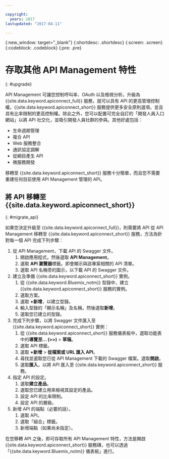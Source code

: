 ```yaml
---

copyright:
  years: 2017
lastupdated: "2017-04-11"

---
```



{:new_window: target="_blank"}
{:shortdesc: .shortdesc}
{:screen: .screen}
{:codeblock: .codeblock}
{:pre: .pre}

# 存取其他 API Management 特性
{: #upgrade}

API Management 可讓您控制呼叫率、OAuth 以及檢視分析。升級為 {{site.data.keyword.apiconnect_full}} 服務，就可以具有 API 的更高管理控制權。{{site.data.keyword.apiconnect_short}} 服務提供更多安全原則選項，並且具有比率限制的更高控制權。除此之外，您可以配置可完全自訂的「開發人員入口網站」以將 API 社交化，並吸引開發人員社群的參與。其他好處包括：
* 生命週期管理
* 複合 API
* Web 服務整合
* 通訊協定調解
* 從綱目產生 API
* 微服務開發

移轉至 {{site.data.keyword.apiconnect_short}} 服務十分簡單，而且您不需要重建任何目前使用 API Management 管理的 API。

## 將 API 移轉至 {{site.data.keyword.apiconnect_short}}
{: #migrate_api}

如果您決定升級至 {{site.data.keyword.apiconnect_full}}，則需要將 API 從 API Management 移轉至 {{site.data.keyword.apiconnect_short}} 服務，方法為針對每一個 API 完成下列步驟： 

1. 從 API Management，下載 API 的 Swagger 文件。
    1. 開啟應用程式，然後選取 **API Management**。
	2. 選取 **API 瀏覽器**標籤。即會顯示與該專案相關的 API 清單。
    2. 選取 API 名稱旁的圖示，以下載 API 的 Swagger 文件。
2. 建立及準備 {{site.data.keyword.apiconnect_short}} 實例。 
    1. 從 {{site.data.keyword.Bluemix_notm}} 型錄中，建立 {{site.data.keyword.apiconnect_short}} 服務的實例。
	2. 選取方案。
	3. 選取 **+新增**，以建立型錄。
	4. 輸入型錄的「顯示名稱」及名稱，然後選取**新增**。
	5. 選取您已建立的型錄。
3. 完成下列步驟，以將 Swagger 文件匯入至 {{site.data.keyword.apiconnect_short}} 實例：
	1. 從 {{site.data.keyword.apiconnect_short}} 服務儀表板中，選取功能表中的**導覽至... (>>)** > **草稿**。
	2. 選取 API 標籤。
	3. 選取 **+新增** > **從檔案或 URL 匯入 API**。
	4. 尋找並選取您已從 API Management 下載的 Swagger 檔案。選取**開啟**。
	5. 選取**匯入**，以將 API 匯入至 {{site.data.keyword.apiconnect_short}} 服務。
4. 指定 API 的設定。
    1. 選取**建立產品**。
	2. 選取您已建立用來檢視其設定的產品。
	3. 設定 API 的比率限制。
	4. 設定 API 的層級。
5. 新增 API 的端點（必要的話）。
    1. 選取 API。
	2. 選取「組合」標籤。
	3. 新增端點（如果尚未指定）。
	
 在您移轉 API 之後，即可存取所有 API Management 特性，方法是開啟 {{site.data.keyword.apiconnect_short}} 服務磚，也可以透過「{{site.data.keyword.Bluemix_notm}} 儀表板」進行。 

 
